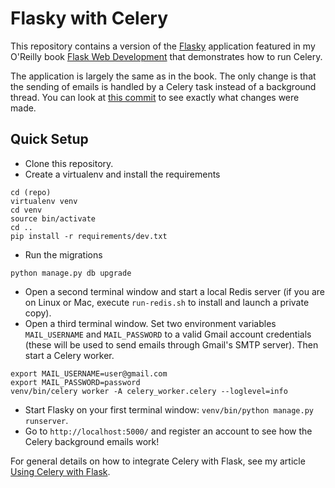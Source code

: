 Flasky with Celery
==================

This repository contains a version of the [Flasky](https://github.com/miguelgrinberg/flasky) application featured in my O'Reilly book [Flask Web Development](http://www.flaskbook.com) that demonstrates how to run Celery.

The application is largely the same as in the book. The only change is that the sending of emails is handled by a Celery task instead of a background thread. You can look at [this commit](https://github.com/miguelgrinberg/flasky-with-celery/commit/a5bcdc4380e2858d825cf9060213d08bfa07a73a) to see exactly what changes were made.

Quick Setup
-----------

- Clone this repository.
- Create a virtualenv and install the requirements 
```
cd (repo)
virtualenv venv
cd venv
source bin/activate
cd ..
pip install -r requirements/dev.txt
```
- Run the migrations
```
python manage.py db upgrade
```
- Open a second terminal window and start a local Redis server (if you are on Linux or Mac, execute `run-redis.sh` to install and launch a private copy).
- Open a third terminal window. Set two environment variables `MAIL_USERNAME` and `MAIL_PASSWORD` to a valid Gmail account credentials (these will be used to send emails through Gmail's SMTP server). Then start a Celery worker. 
```
export MAIL_USERNAME=user@gmail.com
export MAIL_PASSWORD=password
venv/bin/celery worker -A celery_worker.celery --loglevel=info
```
- Start Flasky on your first terminal window: `venv/bin/python manage.py runserver`.
- Go to `http://localhost:5000/` and register an account to see how the Celery background emails work!

For general details on how to integrate Celery with Flask, see my article [Using Celery with Flask](http://blog.miguelgrinberg.com/post/using-celery-with-flask).
